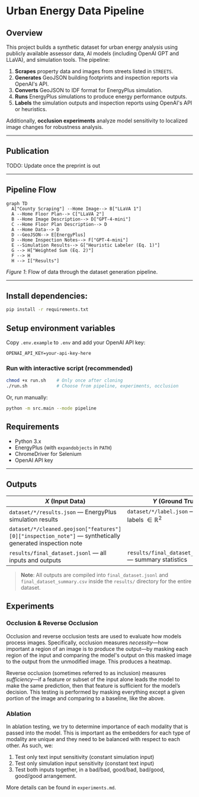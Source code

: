 # Urban Energy Data Pipeline

## Overview
This project builds a synthetic dataset for urban energy analysis using publicly available assessor data, AI models (including OpenAI GPT and LLaVA), and simulation tools. The pipeline:

1. **Scrapes** property data and images from streets listed in `STREETS`.
2. **Generates** GeoJSON building footprints and inspection reports via OpenAI's API.
3. **Converts** GeoJSON to IDF format for EnergyPlus simulation.
4. **Runs** EnergyPlus simulations to produce energy performance outputs.
5. **Labels** the simulation outputs and inspection reports using OpenAI's API or heuristics.

Additionally, **occlusion experiments** analyze model sensitivity to localized image changes for robustness analysis.

---

## Publication

TODO: Update once the preprint is out

---

## Pipeline Flow

```mermaid
graph TD
  A["County Scraping"] --Home Image--> B["LLaVA 1"]
  A --Home Floor Plan--> C["LLaVA 2"]
  B --Home Image Description--> D["GPT-4-mini"]
  C --Home Floor Plan Description--> D
  A --Home Data--> D
  D --GeoJSON--> E[EnergyPlus]
  D --Home Inspection Notes--> F["GPT-4-mini"]
  E --Simulation Results--> G["Heuristic Labeler (Eq. 1)"]
  G --> H["Weighted Sum (Eq. 2)"]
  F --> H
  H --> I["Results"] 
```
_Figure 1_: Flow of data through the dataset generation pipeline.

---

## Install dependencies:
```bash
pip install -r requirements.txt
```

## Setup environment variables
Copy `.env.example` to `.env` and add your OpenAI API key:
```env
OPENAI_API_KEY=your-api-key-here
```

### Run with interactive script (recommended)
```bash
chmod +x run.sh    # Only once after cloning
./run.sh           # Choose from pipeline, experiments, occlusion
```

Or, run manually:
```bash
python -m src.main --mode pipeline
```

## Requirements
- Python 3.x
- EnergyPlus (with `expandobjects` in `PATH`)
- ChromeDriver for Selenium
- OpenAI API key

---

## Outputs

| $X$ (Input Data) | $Y$ (Ground Truth) |
|------------------|--------------------|
| `dataset/*/results.json` — EnergyPlus simulation results | `dataset/*/label.json` — Data labels $\in \mathbb{R}^2$ |
| `dataset/*/cleaned.geojson["features"][0]["inspection_note"]` — synthetically generated inspection note | |
| `results/final_dataset.jsonl` — all inputs and outputs | `results/final_dataset_summary.csv` — summary statistics |

> **Note**: All outputs are compiled into `final_dataset.jsonl` and `final_dataset_summary.csv` inside the `results/` directory for the entire dataset.


## Experiments

### Occlusion & Reverse Occlusion

Occlusion and reverse occlusion tests are used to evaluate how models process images. Specifically, occlusion measures _necessity_—how important a region of an image is to produce the output—by masking each region of the input and comparing the model's output on this masked image to the output from the unmodified image. This produces a heatmap.

Reverse occlusion (sometimes referred to as inclusion) measures _sufficiency_—if a feature or subset of the input alone leads the model to make the same prediction, then that feature is sufficient for the model’s decision. This testing is performed by masking everything except a given portion of the image and comparing to a baseline, like the above.

### Ablation

In ablation testing, we try to determine importance of each modality that is passed into the model. This is important as the embedders for each type of modality are unique and they need to be balanced with respect to each other. As such, we:

1. Test only text input sensitivity (constant simulation input)
2. Test only simulation input sensitivity (constant text input)
3. Test both inputs together, in a bad/bad, good/bad, bad/good, good/good arrangement.

More details can be found in `experiments.md`.